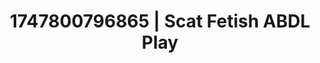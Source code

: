 ---
categories:
- Midnight fantasy
- Romantic kink
- Deep gaze
- Erotic transformation
- Non-binary beauty
image: /assets/images/1747800796865.jpg
layout: post
seo:
  description: Featured content with sensual ABDL Play, Scat Fetish. HD images available.
  keywords: ABDL Play, Scat Fetish
  og_image: /assets/images/1747800796865.jpg
  schema_type: VisualArtwork
tags:
- ABDL Play
- '#1747800796865'
- Scat Fetish
title: 1747800796865 | Scat Fetish ABDL Play
---